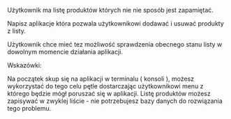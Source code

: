 Użytkownik ma listę produktów których nie nie sposób jest zapamiętać.

Napisz aplikacje która pozwala użytkownikowi dodawać i usuwać produkty z listy.

Użytkownik chce mieć tez możliwość sprawdzenia obecnego stanu listy w dowolnym momencie działania aplikacji.

Wskazówki:

Na początek skup się na aplikacji w terminalu ( konsoli ), możesz wykorzystać do tego celu pętle dostarczając użytkownikowi menu z którego będzie mógł poruszać się w aplikacji.
Listę produktów możesz zapisywać w zwyklej liście - nie potrzebujesz bazy danych do rozwiązania tego problemu.
